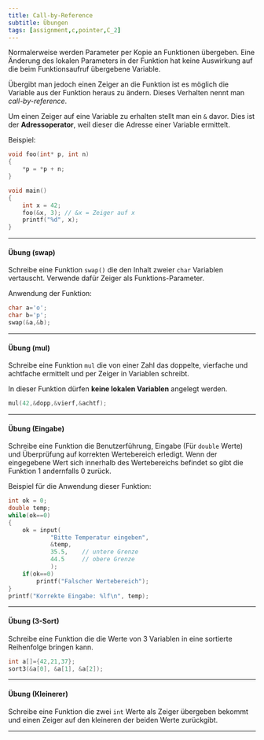 ```yaml
---
title: Call-by-Reference
subtitle: Übungen
tags: [assignment,c,pointer,C_2]
---
```


Normalerweise werden Parameter per Kopie an Funktionen übergeben. Eine Änderung des lokalen Parameters in der Funktion hat keine Auswirkung auf die beim Funktionsaufruf übergebene Variable.

Übergibt man jedoch einen Zeiger an die Funktion ist es möglich die Variable aus der Funktion heraus zu ändern. Dieses Verhalten nennt man *call-by-reference*.

Um einen Zeiger auf eine Variable zu erhalten stellt man ein `&` davor. Dies ist der **Adressoperator**, weil dieser die Adresse einer Variable ermittelt.


Beispiel:

```c
void foo(int* p, int n)
{
	*p = *p + n;
}

void main()
{
	int x = 42;
	foo(&x, 3); // &x = Zeiger auf x
	printf("%d", x);
}
```

---

#### Übung (swap)

Schreibe eine Funktion `swap()` die den Inhalt zweier `char` Variablen vertauscht. Verwende dafür Zeiger als Funktions-Parameter. 

Anwendung der Funktion:


```c
char a='o';
char b='p';
swap(&a,&b);
```

---

#### Übung (mul)

Schreibe eine Funktion `mul` die von einer Zahl das doppelte, vierfache und achtfache ermittelt und per Zeiger in Variablen schreibt.

In dieser Funktion dürfen **keine lokalen Variablen** angelegt werden.
```c
mul(42,&dopp,&vierf,&achtf);
```


---

#### Übung (Eingabe)

Schreibe eine Funktion die Benutzerführung, Eingabe (Für `double` Werte) und Überprüfung auf korrekten Wertebereich erledigt. Wenn der eingegebene Wert sich innerhalb des Wertebereichs befindet so gibt die Funktion 1 andernfalls 0 zurück.


Beispiel für die Anwendung dieser Funktion:
```c
int ok = 0;
double temp;
while(ok==0)
{
	ok = input(
			"Bitte Temperatur eingeben",
			&temp,
			35.5,    // untere Grenze
			44.5     // obere Grenze
			);
	if(ok==0)
		printf("Falscher Wertebereich");
}
printf("Korrekte Eingabe: %lf\n", temp);
```

---

#### Übung (3-Sort)

Schreibe eine Funktion die die Werte von 3 Variablen in eine sortierte Reihenfolge bringen kann.


```c
int a[]={42,21,37};
sort3(&a[0], &a[1], &a[2]);
```

---

#### Übung (Kleinerer)

Schreibe eine Funktion die zwei `int` Werte als Zeiger übergeben bekommt und einen Zeiger auf den kleineren der beiden Werte zurückgibt.

---




